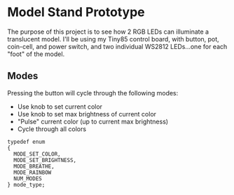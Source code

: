 # Model Stand Prototype
The purpose of this project is to see how 2 RGB LEDs can illuminate a translucent model.  I'll be using my Tiny85 control board, with button, pot, coin-cell, and power switch, and two individual WS2812 LEDs...one for each "foot" of the model.

## Modes
Pressing the button will cycle through the following modes:
* Use knob to set current color
* Use knob to set max brightness of current color
* "Pulse" current color (up to current max brightness)
* Cycle through all colors

```
typedef enum 
{
  MODE_SET_COLOR,
  MODE_SET_BRIGHTNESS,
  MODE_BREATHE,
  MODE_RAINBOW
  NUM_MODES
} mode_type;
```


